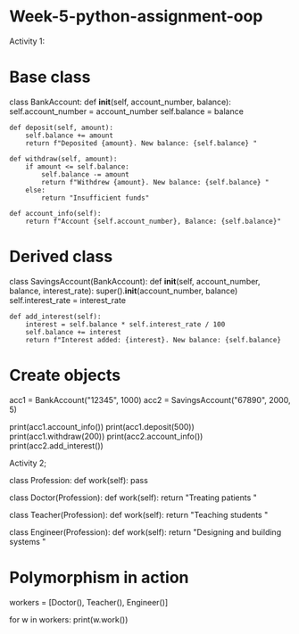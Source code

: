 # Week-5-python-assignment-oop

Activity 1:

# Base class
class BankAccount:
    def __init__(self, account_number, balance):
        self.account_number = account_number
        self.balance = balance

    def deposit(self, amount):
        self.balance += amount
        return f"Deposited {amount}. New balance: {self.balance} "

    def withdraw(self, amount):
        if amount <= self.balance:
            self.balance -= amount
            return f"Withdrew {amount}. New balance: {self.balance} "
        else:
            return "Insufficient funds"

    def account_info(self):
        return f"Account {self.account_number}, Balance: {self.balance}"


# Derived class
class SavingsAccount(BankAccount):
    def __init__(self, account_number, balance, interest_rate):
        super().__init__(account_number, balance)
        self.interest_rate = interest_rate

    def add_interest(self):
        interest = self.balance * self.interest_rate / 100
        self.balance += interest
        return f"Interest added: {interest}. New balance: {self.balance} 


# Create objects
acc1 = BankAccount("12345", 1000)
acc2 = SavingsAccount("67890", 2000, 5)

print(acc1.account_info())
print(acc1.deposit(500))
print(acc1.withdraw(200))
print(acc2.account_info())
print(acc2.add_interest())


 Activity 2;

class Profession:
    def work(self):
        pass


class Doctor(Profession):
    def work(self):
        return "Treating patients "


class Teacher(Profession):
    def work(self):
        return "Teaching students "


class Engineer(Profession):
    def work(self):
        return "Designing and building systems "


# Polymorphism in action
workers = [Doctor(), Teacher(), Engineer()]

for w in workers:
    print(w.work())
